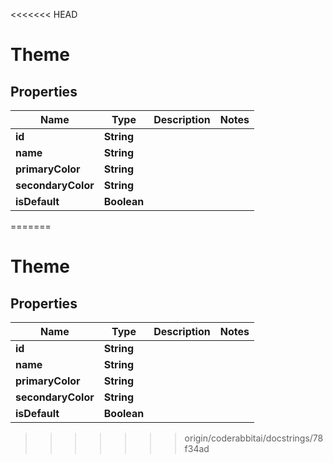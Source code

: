 <<<<<<< HEAD
# Theme

## Properties

| Name               | Type        | Description | Notes |
|--------------------|-------------|-------------|-------|
| **id**             | **String**  |             |       |
| **name**           | **String**  |             |       |
| **primaryColor**   | **String**  |             |       |
| **secondaryColor** | **String**  |             |       |
| **isDefault**      | **Boolean** |             |       |
=======


# Theme


## Properties

| Name | Type | Description | Notes |
|------------ | ------------- | ------------- | -------------|
|**id** | **String** |  |  |
|**name** | **String** |  |  |
|**primaryColor** | **String** |  |  |
|**secondaryColor** | **String** |  |  |
|**isDefault** | **Boolean** |  |  |
>>>>>>> origin/coderabbitai/docstrings/78f34ad



